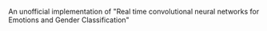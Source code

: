 An unofficial implementation of "Real time convolutional neural networks for Emotions and Gender Classification"
